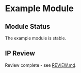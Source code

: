 # Example Module

## Module Status

The example module is stable.

## IP Review

Review complete - see [REVIEW.md](REVIEW.md).